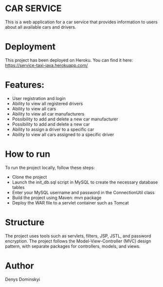 # CAR SERVICE
This is a web application for a car service that provides information to users about all available cars and drivers.

# Deployment
This project has been deployed on Heroku. You can find it here: https://service-taxi-java.herokuapp.com/

# Features:

* User registration and login
* Ability to view all registered drivers
* Ability to view all cars
* Ability to view all car manufacturers
* Possibility to add and delete a new car manufacturer
* Possibility to add and delete a new car
* Ability to assign a driver to a specific car
* Ability to view all cars assigned to a specific driver

# How to run

To run the project locally, follow these steps:

* Clone the project
* Launch the init_db.sql script in MySQL to create the necessary database tables
* Enter your MySQL username and password in the ConnectionUtil class
* Build the project using Maven: mvn package
* Deploy the WAR file to a servlet container such as Tomcat

# Structure
The project uses tools such as servlets, filters, JSP, JSTL, and password encryption. The project follows the Model-View-Controller (MVC) design pattern, with separate packages for controllers, models, and views.

# Author

Denys Dominskyi


